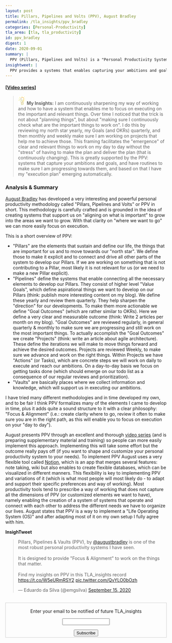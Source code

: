 ```yaml
---
layout: post
title: Pillars, Pipelines and Volts (PPV), August Bradley
permalink: /tla_insights/ppv_bradley
categories: [Personal-Productivity]
tla_area: [tla, tla_productivity]
id: ppv_bradley
digest: 1
date: 2020-09-01
summary: |
  PPV (Pillars, Pipelines and Volts) is a "Personal Productivity System" created by August Bradley that focuses on having a "systems thinking" approach on how we organize our lives and all the things around it. Goal: creating systems that support us on "aligning on what is important" to grow into the areas we want to grow. With that clarity on "where we want to go" we can more easily focus on execution. August Bradley provides comprehensive overview of the methodology but also shows how to implement it in Notion.
insightweet: |
  PPV provides a systems that enables capturing your ambitions and goals, and have routines (and supporting tools/elements) to make sure we can progress towards them, and based on that have a plan emerging "automatically" to get us focused on executing on the right (important) things.
---
```


#### [[Video series](http://notionproductivity.com)]

> ![light](/assets/light-bulb.png) **My Insights:** I am continuously sharpening my way of working and how to have a system that enables me to focus on executing on the important and relevant things. Over time I noticed that the trick is not about "planning things", but about "making sure I continuously check what are the important things to work on". I do this by reviewing my north star yearly, my Goals (and OKRs) quarterly, and then monthly and weekly make sure I am working on projects that help me to achieve those. This framing facilitates the "emergence" of clear and relevant things to work on my day to day without the "stress" of having to make the plan and deliver the plan (that is continuously changing). This is greatly supported by the PPV: systems that capture your ambitions and goals, and have routines to make sure I am progressing towards them, and based on that I have my "execution plan" emerging automatically.

### Analysis & Summary

[August Bradley](https://twitter.com/augustbradley) has developed a very interesting and powerful personal productivity methodology called "Pillars, Pipelines and Volts" or PPV in short. This methodology is carefully crafted and is grounded in the idea of creating systems that support us on "aligning on what is important" to grow into the areas we want to grow. With that clarity on "where we want to go" we can more easily focus on execution.

This is a short overview of PPV:

- "Pillars" are the elements that sustain and define our life, the things that are important for us and to move towards our "north star". We define those to make it explicit and to connect and drive all other parts of the system to develop our Pillars. If we are working on something that is not contributing to a Pillar, most likely it is not relevant for us (or we need to make a new Pillar explicit).
- "Pipelines" define the systems that enable connecting all the necessary elements to develop our Pillars. They consist of higher level "Value Goals", which define aspirational things we want to develop on our Pillars (think: publish more interesting content on my blog). We define these yearly and review them quarterly. They help sharpen the "direction" for our developments. To make them more actionable we define "Goal Outcomes" (which are rather similar to OKRs). Here we define a very clear and measurable outcome (think: Write 2 articles per month on my blog). "Goal Outcomes" are reviewed regularly, in general quarterly & monthly to make sure we are progressing and still work on the most important things. To actually accomplish the "Goal Outcomes" we create "Projects" (think: write an article about agile architecture). These define the iterations we will make to move things forward and achieve the desired outcomes. Projects are reviewed Weekly, to make sure we advance and work on the right things. Within Projects we have "Actions" (or Tasks), which are concrete steps we will work on daily to execute and reach our ambitions. On a day-to-day basis we focus on getting tasks done (which should emerge on our todo list as a consequence of our regular reviews and prioritization).
- "Vaults" are basically places where we collect information and knowledge, which will support us in executing our ambitions.

I have tried many different methodologies and in time developed my own, and to be fair I think PPV formalizes many of the elements I came to develop in time, plus it adds quite a sound structure to it with a clear philosophy: "Focus & Alignment" (i.e.: create clarity where to go, review it often to make sure you are in the right path, as this will enable you to focus on execution on your "day to day"). 

August presents PPV through an excellent and thorough [video series](http://notionproductivity.com/) (and is preparing supplementary material and training) so people can more easily implement this approach. Implementing this will take some effort but the outcome really pays off (if you want to shape and customize your personal productivity system to your needs). To implement PPV August uses a very flexible tool called [Notion](https://www.notion.so/), which is an app that merges several features: note taking, wiki but also enables to create flexible databases, which can be visualized in different manners. This flexibility is key to implementing PPV and variations of it (which is what most people will most likely do - to adapt and support their specific preferences and way of working). Most productivity tools tend to prescribe a way of working that does not capture all the dimensions of PPV (or customized elements we want to have), namely enabling the creation of a system of systems that operate and connect with each other to address the different needs we have to organize our lives. August states that PPV is a way to implement a "Life Operating System (OS)" and after adapting most of it on my own setup I fully agree with him.

**InsighTweet**

<blockquote class="twitter-tweet"><p lang="en" dir="ltr">Pillars, Pipelines &amp; Vaults (PPV), by <a href="https://twitter.com/augustbradley?ref_src=twsrc%5Etfw">@augustbradley</a> is one of the most robust personal productivity systems I have seen.<br><br>It is designed to provide &quot;Focus &amp; Alignment&quot; to work on the things that matter.<br><br>Find my insights on PPV in this TLA_insights record <a href="https://t.co/W5eURmRSY2">https://t.co/W5eURmRSY2</a> <a href="https://t.co/QvYLO0bOzh">pic.twitter.com/QvYLO0bOzh</a></p>&mdash; Eduardo da Silva (@emgsilva) <a href="https://twitter.com/emgsilva/status/1305869808651689988?ref_src=twsrc%5Etfw">September 15, 2020</a></blockquote> <script async src="https://platform.twitter.com/widgets.js" charset="utf-8"></script>

<br>

<form style="border:1px solid #ccc;padding:3px;text-align:center;" action="https://tinyletter.com/tla_insights"
  method="post" target="popupwindow"
  onsubmit="window.open('https://tinyletter.com/tla_insights', 'popupwindow', 'scrollbars=yes,width=800,height=600');return true">
  <p><label for="tlemail">Enter your email to be notified of future TLA_insights</label></p>
  <p><input type="text" style="width:140px" name="email" id="tlemail" /></p><input type="hidden" value="1"
    name="embed" /><input type="submit" value="Subscribe" />
</form>
